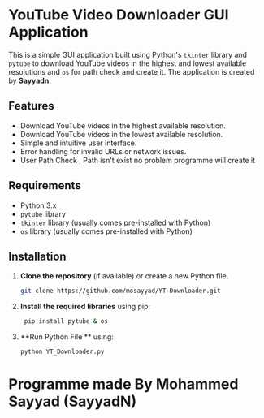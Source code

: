 # YouTube Video Downloader GUI Application

This is a simple GUI application built using Python's `tkinter` library and `pytube` to download YouTube videos in the highest and lowest available resolutions and `os` for path check and create it. The application is created by **Sayyadn**.

## Features

- Download YouTube videos in the highest available resolution.
- Download YouTube videos in the lowest available resolution.
- Simple and intuitive user interface.
- Error handling for invalid URLs or network issues.
- User Path Check , Path isn't exist no problem programme will create it
## Requirements

- Python 3.x
- `pytube` library
- `tkinter` library (usually comes pre-installed with Python)
- `os` library (usually comes pre-installed with Python)

## Installation

1. **Clone the repository** (if available) or create a new Python file.
    ```bash
    git clone https://github.com/mosayyad/YT-Downloader.git


2. **Install the required libraries** using pip:

   ```bash
    pip install pytube & os
   
3. **Run Python File ** using:
    ```bash
    python YT_Downloader.py

# Programme made By Mohammed Sayyad (SayyadN) 
